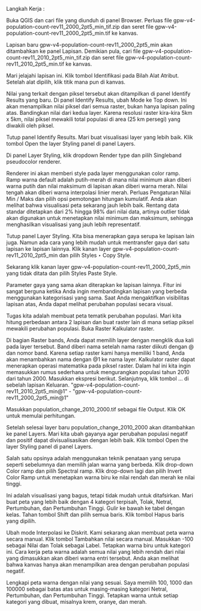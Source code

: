 Langkah Kerja :

Buka QGIS dan cari file yang diunduh di panel Browser. Perluas file gpw-v4-population-count-rev11_2000_2pt5_min_tif.zip dan seret file gpw-v4-population-count-rev11_2000_2pt5_min.tif ke kanvas.

Lapisan baru gpw-v4-population-count-rev11_2000_2pt5_min akan ditambahkan ke panel Lapisan. Demikian pula, cari file gpw-v4-population-count-rev11_2010_2pt5_min_tif.zip dan seret file gpw-v4-population-count-rev11_2010_2pt5_min.tif ke kanvas.

Mari jelajahi lapisan ini. Klik tombol Identifikasi pada Bilah Alat Atribut. Setelah alat dipilih, klik titik mana pun di kanvas.

Nilai yang terkait dengan piksel tersebut akan ditampilkan di panel Identify Results yang baru. Di panel Identify Results, ubah Mode ke Top down. Ini akan menampilkan nilai piksel dari semua raster, bukan hanya lapisan paling atas. Bandingkan nilai dari kedua layer. Karena resolusi raster kira-kira 5km x 5km, nilai piksel mewakili total populasi di area (25 km persegi) yang diwakili oleh piksel.

Tutup panel Identify Results. Mari buat visualisasi layer yang lebih baik. Klik tombol Open the layer Styling panel di panel Layers.

Di panel Layer Styling, klik dropdown Render type dan pilih Singleband pseudocolor renderer.

Renderer ini akan memberi style pada layer menggunakan color ramp. Ramp warna default adalah putih-merah di mana nilai minimum akan diberi warna putih dan nilai maksimum di lapisan akan diberi warna merah. Nilai tengah akan diberi warna interpolasi linier merah. Perluas Pengaturan Nilai Min / Maks dan pilih opsi pemotongan hitungan kumulatif. Anda akan melihat bahwa visualisasi peta sekarang jauh lebih baik. Rentang data standar ditetapkan dari 2% hingga 98% dari nilai data, artinya outlier tidak akan digunakan untuk menetapkan nilai minimum dan maksimum, sehingga menghasilkan visualisasi yang jauh lebih representatif.

Tutup panel Layer Styling. Kita bisa menerapkan gaya serupa ke lapisan lain juga. Namun ada cara yang lebih mudah untuk mentransfer gaya dari satu lapisan ke lapisan lainnya. Klik kanan layer gpw-v4-population-count-rev11_2010_2pt5_min dan pilih Styles ‣ Copy Style.

Sekarang klik kanan layer gpw-v4-population-count-rev11_2000_2pt5_min yang tidak ditata dan pilih Styles Paste Style.

Parameter gaya yang sama akan diterapkan ke lapisan lainnya. Fitur ini sangat berguna ketika Anda ingin membandingkan lapisan yang berbeda menggunakan kategorisasi yang sama. Saat Anda mengaktifkan visibilitas lapisan atas, Anda dapat melihat perubahan populasi secara visual.

Tugas kita adalah membuat peta tematik perubahan populasi. Mari kita hitung perbedaan antara 2 lapisan dan buat raster lain di mana setiap piksel mewakili perubahan populasi. Buka Raster Kalkulator raster.

Di bagian Raster bands, Anda dapat memilih layer dengan mengklik dua kali pada layer tersebut. Band diberi nama setelah nama raster diikuti dengan @ dan nomor band. Karena setiap raster kami hanya memiliki 1 band, Anda akan menambahkan nama dengan @1 ke nama layer. Kalkulator raster dapat menerapkan operasi matematika pada piksel raster. Dalam hal ini kita ingin memasukkan rumus sederhana untuk mengurangkan populasi tahun 2010 dari tahun 2000. Masukkan ekspresi berikut. Selanjutnya, klik tombol … di sebelah lapisan Keluaran. "gpw-v4-population-count-rev11_2010_2pt5_min@1" - "gpw-v4-population-count-rev11_2000_2pt5_min@1"

Masukkan population_change_2010_2000.tif sebagai file Output. Klik OK untuk memulai perhitungan.

Setelah selesai layer baru population_change_2010_2000 akan ditambahkan ke panel Layers. Mari kita ubah gayanya agar perubahan populasi negatif dan positif dapat divisualisasikan dengan lebih baik. Klik tombol Open the layer Styling panel di panel Layers.

Salah satu opsinya adalah menggunakan teknik penataan yang serupa seperti sebelumnya dan memilih jalan warna yang berbeda. Klik drop-down Color ramp dan pilih Spectral ramp. Klik drop-down lagi dan pilih Invert Color Ramp untuk menetapkan warna biru ke nilai rendah dan merah ke nilai tinggi.

Ini adalah visualisasi yang bagus, tetapi tidak mudah untuk ditafsirkan. Mari buat peta yang lebih baik dengan 4 kategori terpisah, Tolak, Netral, Pertumbuhan, dan Pertumbuhan Tinggi. Gulir ke bawah ke tabel dengan kelas. Tahan tombol Shift dan pilih semua baris. Klik tombol Hapus baris yang dipilih.

Ubah mode Interpolasi ke Diskrit. Kami sekarang akan membuat peta warna secara manual. Klik tombol Tambahkan nilai secara manual. Masukkan -100 sebagai Nilai dan Tolak sebagai Label. Tetapkan warna biru untuk kategori ini. Cara kerja peta warna adalah semua nilai yang lebih rendah dari nilai yang dimasukkan akan diberi warna entri tersebut. Anda akan melihat bahwa kanvas hanya akan menampilkan area dengan perubahan populasi negatif.

Lengkapi peta warna dengan nilai yang sesuai. Saya memilih 100, 1000 dan 100000 sebagai batas atas untuk masing-masing kategori Netral, Pertumbuhan, dan Pertumbuhan Tinggi. Tetapkan warna untuk setiap kategori yang dibuat, misalnya krem, oranye, dan merah.
